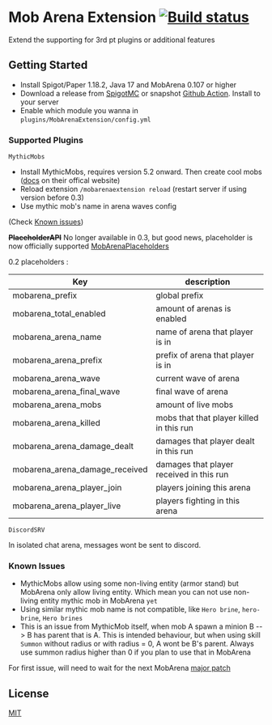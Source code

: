# Mob Arena Extension  [![Build status](https://github.com/SaitDev/MobArenaExtension/actions/workflows/snapshot.yml/badge.svg)](https://github.com/SaitDev/MobArenaExtension/actions/workflows/maven.yml)

Extend the supporting for 3rd pt plugins or additional features

## Getting Started
* Install Spigot/Paper 1.18.2, Java 17 and MobArena 0.107 or higher
* Download a release from [SpigotMC](https://www.spigotmc.org/resources/mobarenaextension.106125/) or snapshot [Github Action](https://github.com/SaitDev/MobArenaExtension/actions/workflows/snapshot.yml). Install to your server
* Enable which module you wanna in `plugins/MobArenaExtension/config.yml`


### Supported Plugins

`MythicMobs`
* Install MythicMobs, requires version 5.2 onward. Then create cool mobs ([docs](https://mythicmobs.net/manual/) on their offical website)
* Reload extension `/mobarenaextension reload` (restart server if using version before 0.3)
* Use mythic mob's name in arena waves config

(Check [Known issues](#Known-Issues))

**~~PlaceholderAPI~~**  No longer available in 0.3, but good news, placeholder is now officially supported [MobArenaPlaceholders](https://github.com/mobarena/MobArenaPlaceholders)

0.2 placeholders :

Key | description
------------|-------------
mobarena_prefix | global prefix 
mobarena_total_enabled | amount of arenas is enabled
mobarena_arena_name | name of arena that player is in
mobarena_arena_prefix | prefix of arena that player is in
mobarena_arena_wave | current wave of arena
mobarena_arena_final_wave | final wave of arena
mobarena_arena_mobs | amount of live mobs
mobarena_arena_killed | mobs that that player killed in this run
mobarena_arena_damage_dealt | damages that player dealt in this run
mobarena_arena_damage_received | damages that player received in this run
mobarena_arena_player_join | players joining this arena
mobarena_arena_player_live | players fighting in this arena

`DiscordSRV`

In isolated chat arena, messages wont be sent to discord.

### Known Issues
* MythicMobs allow using some non-living entity (armor stand) but MobArena only allow living entity. Which mean you can not use non-living entity mythic mob in MobArena `yet`
* Using similar mythic mob name is not compatible, like `Hero brine`, `hero-brine`, `Hero brines`
* This is an issue from MythicMob itself, when mob A spawn a minion B --> B has parent that is A. This is intended behaviour, but when using skill `Summon` without radius or with radius = 0, A wont be B's parent. Always use summon radius higher than 0 if you plan to use that in MobArena

For first issue, will need to wait for the next MobArena [major patch](https://github.com/garbagemule/MobArena/projects/5)


## License

[MIT](/LICENSE)
